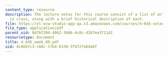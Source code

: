 ```yaml
---
content_type: resource
description: The lecture notes for this course consist of a list of artworks discussed
  in class, along with a brief historical description of each.
file: https://ol-ocw-studio-app-qa.s3.amazonaws.com/courses/4-645-selected-topics-in-architecture-architecture-from-1750-to-the-present-fall-2004/4c8eb7c3c68c1fb463303f9727a6da6f_4_645_week_09.pdf
file_type: application/pdf
parent_uid: 0d76f204-4062-3686-4c8c-d267ee3711d1
resourcetype: Document
title: 4_645_week_09.pdf
uid: 4c8eb7c3-c68c-1fb4-6330-3f9727a6da6f
---
```

